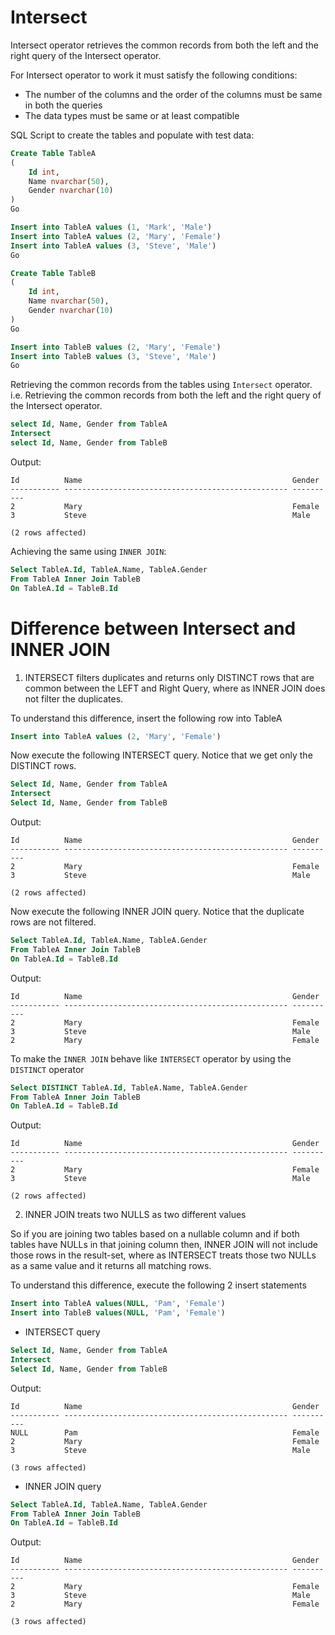 # Intersect

Intersect operator retrieves the common records from both the left and the right query of the Intersect operator.

For Intersect operator to work it must satisfy the following conditions:

* The number of the columns and the order of the columns must be same in both the queries
* The data types must be same or at least compatible


SQL Script to create the tables and populate with test data:
```SQL
Create Table TableA
(
    Id int,
    Name nvarchar(50),
    Gender nvarchar(10)
)
Go

Insert into TableA values (1, 'Mark', 'Male')
Insert into TableA values (2, 'Mary', 'Female')
Insert into TableA values (3, 'Steve', 'Male')
Go

Create Table TableB
(
    Id int,
    Name nvarchar(50),
    Gender nvarchar(10)
)
Go

Insert into TableB values (2, 'Mary', 'Female')
Insert into TableB values (3, 'Steve', 'Male')
Go
```

Retrieving the common records from the tables using `Intersect` operator.
i.e. Retrieving the common records from both the left and the right query of the Intersect operator.

```SQL
select Id, Name, Gender from TableA
Intersect
select Id, Name, Gender from TableB
```

Output:
```
Id          Name                                               Gender
----------- -------------------------------------------------- ----------
2           Mary                                               Female
3           Steve                                              Male

(2 rows affected)
```

Achieving the same using `INNER JOIN`:

```SQL
Select TableA.Id, TableA.Name, TableA.Gender
From TableA Inner Join TableB
On TableA.Id = TableB.Id
```

# Difference between Intersect and INNER JOIN

1. INTERSECT filters duplicates and returns only DISTINCT rows that are common between the LEFT and Right Query, where as INNER JOIN does not filter the duplicates.

To understand this difference, insert the following row into TableA
```SQL
Insert into TableA values (2, 'Mary', 'Female')
```

Now execute the following INTERSECT query. Notice that we get only the DISTINCT rows.

```SQL
Select Id, Name, Gender from TableA
Intersect
Select Id, Name, Gender from TableB
```

Output:
```
Id          Name                                               Gender
----------- -------------------------------------------------- ----------
2           Mary                                               Female
3           Steve                                              Male

(2 rows affected)
```

Now execute the following INNER JOIN query. Notice that the duplicate rows are not filtered.
```SQL
Select TableA.Id, TableA.Name, TableA.Gender
From TableA Inner Join TableB
On TableA.Id = TableB.Id
```

Output:
```
Id          Name                                               Gender
----------- -------------------------------------------------- ----------
2           Mary                                               Female
3           Steve                                              Male
2           Mary                                               Female
```
To make the `INNER JOIN` behave like `INTERSECT` operator by using the `DISTINCT` operator

```SQL
Select DISTINCT TableA.Id, TableA.Name, TableA.Gender
From TableA Inner Join TableB
On TableA.Id = TableB.Id
```

Output:
```
Id          Name                                               Gender
----------- -------------------------------------------------- ----------
2           Mary                                               Female
3           Steve                                              Male

(2 rows affected)
```


2. INNER JOIN treats two NULLS as two different values

So if you are joining two tables based on a nullable column and if both tables have NULLs in that joining column then, INNER JOIN will not include those rows in the result-set, where as INTERSECT treats those two NULLs as a same value and it returns all matching rows.

To understand this difference, execute the following 2 insert statements
```SQL
Insert into TableA values(NULL, 'Pam', 'Female')
Insert into TableB values(NULL, 'Pam', 'Female')
```

* INTERSECT query
```SQL
Select Id, Name, Gender from TableA
Intersect
Select Id, Name, Gender from TableB
```

Output:
```
Id          Name                                               Gender
----------- -------------------------------------------------- ----------
NULL        Pam                                                Female
2           Mary                                               Female
3           Steve                                              Male

(3 rows affected)

```

* INNER JOIN query

```SQL
Select TableA.Id, TableA.Name, TableA.Gender
From TableA Inner Join TableB
On TableA.Id = TableB.Id
```

Output:
```
Id          Name                                               Gender
----------- -------------------------------------------------- ----------
2           Mary                                               Female
3           Steve                                              Male
2           Mary                                               Female

(3 rows affected)
```
